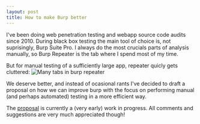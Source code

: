```yaml
---
layout: post
title: How to make Burp better
---
```


I've been doing web penetration testing and webapp source code audits since 2010.
During black box testing the main tool of choice is, not suprisingly, Burp Suite Pro.
I always do the most crucials parts of analysis manually, so Burp Repeater is the tab where I spend most of my time.

But for manual testing of a sufficiently large app, repeater quicly gets cluttered:
![Many tabs in burp repeater][repeater_madness]

We deserve better, and instead of ocasional rants I've decided to draft a proposal on how we can improve burp with the focus on performing manual (and perhaps automated) testing in a more efficient way. 

The [proposal](/improving-burp) is currently a (very early) work in progress. All comments and suggestions are very much appreciated though!

[repeater_madness]: https://pbs.twimg.com/media/BL7ItRBCcAELYAj.png
